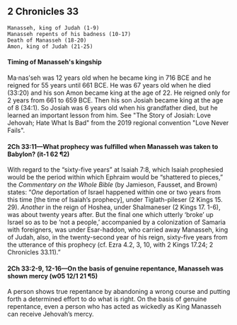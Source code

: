 ## 2 Chronicles 33

```
Manasseh, king of Judah (1-9)
Manasseh repents of his badness (10-17)
Death of Manasseh (18-20)
Amon, king of Judah (21-25)
```

#### Timing of Manasseh's kingship

Ma·nasʹseh was 12 years old when he became king in 716 BCE and he reigned for 55 years until 661 BCE. He was 67 years old when he died (33:20) and his son Amon became king at the age of 22. He reigned only for 2 years from 661 to 659 BCE. Then his son Josiah became king at the age of 8 (34:1). So Josiah was 6 years old when his grandfather died, but he learned an important lesson from him. See "The Story of Josiah: Love Jehovah; Hate What Is Bad" from the 2019 regional convention "Love Never Fails".

#### 2Ch 33:11—What prophecy was fulfilled when Manasseh was taken to Babylon? (it-1 62 ¶2)

With regard to the “sixty-five years” at Isaiah 7:8, which Isaiah prophesied would be the period within which Ephraim would be “shattered to pieces,” the *Commentary on the Whole Bible* (by Jamieson, Fausset, and Brown) states: “*One* deportation of Israel happened within one or two years from this time [the time of Isaiah’s prophecy], under Tiglath-pileser (2 Kings 15. 29). *Another* in the reign of Hoshea, under Shalmaneser (2 Kings 17. 1-6), was about twenty years after. But the final one which utterly ‘broke’ up Israel so as to be ‘not a people,’ accompanied by a colonization of Samaria with foreigners, was under Esar-haddon, who carried away Manasseh, king of Judah, also, in the twenty-second year of his reign, sixty-five years from the utterance of this prophecy (cf. Ezra 4.2, 3, 10, with 2 Kings 17.24; 2 Chronicles 33.11).”

#### 2Ch 33:2-9, 12-16—On the basis of genuine repentance, Manasseh was shown mercy (w05 12/1 21 ¶5)

A person shows true repentance by abandoning a wrong course and putting forth a determined effort to do what is right. On the basis of genuine repentance, even a person who has acted as wickedly as King Manasseh can receive Jehovah’s mercy.
